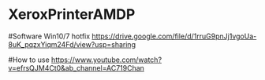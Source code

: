# XeroxPrinterAMDP
 
#Software
Win10/7 hotfix
https://drive.google.com/file/d/1rruG9pnJj1vgoUa-8uK_pqzxYiqm24Fd/view?usp=sharing

#How to use
https://www.youtube.com/watch?v=efrsQJM4Ct0&ab_channel=AC719Chan

